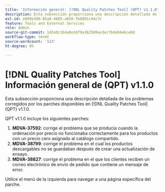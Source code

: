 ```yaml
---
title: 'Información general: [!DNL Quality Patches Tool] (QPT) v1.1.0'
description: Esta subsección proporciona una descripción detallada de los problemas corregidos por los parches disponibles en [!DNL Quality Patches Tool] (QPT) v1.1.0.
exl-id: e099e388-85a8-4885-a658-fb8801c94c7c
feature: Tools and External Services
role: Admin
source-git-commit: 1d2e0c1b4a8e3d79a362500ee3ec7bde84a6ce0d
workflow-type: tm+mt
source-wordcount: '113'
ht-degree: 0%

---
```


# [!DNL Quality Patches Tool] Información general de (QPT) v1.1.0

Esta subsección proporciona una descripción detallada de los problemas corregidos por los parches disponibles en [!DNL Quality Patches Tool] (QPT) v1.1.0.

QPT v1.1.0 incluye los siguientes parches:

1. **MDVA-37592**: corrige el problema que se producía cuando la ordenación por precio no funcionaba correctamente para los productos con un precio cero asignado al catálogo compartido.
1. **MDVA-38799**: corrige el problema en el cual los productos descargables no se guardaban después de crear una actualización de ensayo.
1. **MDVA-38827**: corrige el problema en el que los clientes reciben un correo electrónico de envío de pedido que contiene un mensaje de error.

Utilice el menú de la izquierda para navegar a una página específica del parche.
